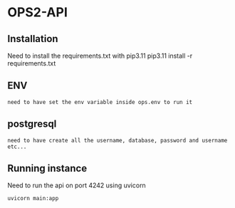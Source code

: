 # OPS2-API

## Installation

Need to install the requirements.txt with pip3.11
        pip3.11 install -r requirements.txt


## ENV
    need to have set the env variable inside ops.env to run it 


## postgresql 
    need to have create all the username, database, password and username etc...

## Running instance

Need to run the api on port 4242 using uvicorn 

    uvicorn main:app

